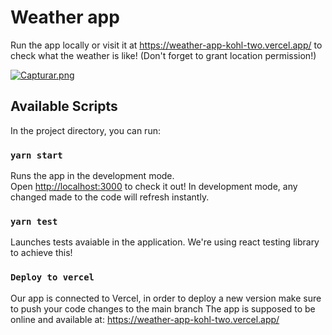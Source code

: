 # Weather app

Run the app locally or visit it at https://weather-app-kohl-two.vercel.app/ to check what the weather is like! (Don't forget to grant location permission!)

[![Capturar.png](https://i.postimg.cc/j2rVzgLr/Capturar.png)](https://postimg.cc/LYv0SVty)

## Available Scripts

In the project directory, you can run:

### `yarn start`

Runs the app in the development mode.\
Open [http://localhost:3000](http://localhost:3000) to check it out!
In development mode, any changed made to the code will refresh instantly.

### `yarn test`

Launches tests avaiable in the application. We're using react testing library to achieve this!

### `Deploy to vercel`

Our app is connected to Vercel, in order to deploy a new version make sure to push your code changes to the main branch
The app is supposed to be online and available at: https://weather-app-kohl-two.vercel.app/
